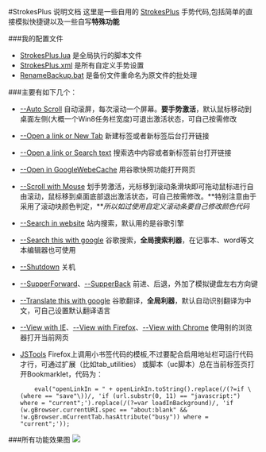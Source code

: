 #StrokesPlus 说明文档
这里是一些自用的 [StrokesPlus](http://www.strokesplus.com/forum/6/downloads/) 手势代码,包括简单的直接模拟快捷键以及一些自写**特殊功能**

###我的配置文件
+ [StrokesPlus.lua](https://github.com/defpt/StrokesPlus/blob/master/StrokesPlus.lua) 是全局执行的脚本文件
+ [StrokesPlus.xml](https://github.com/defpt/StrokesPlus/blob/master/StrokesPlus.xml) 是所有自定义手势设置
+ [RenameBackup.bat](https://github.com/defpt/StrokesPlus/blob/master/RenameBackup.bat) 是备份文件重命名为原文件的批处理

###主要有如下几个：

+ [--Auto Scroll](https://github.com/defpt/StrokesPlus/blob/master/--Auto%20Scroll.lua) 自动滚屏，每次滚动一个屏幕。**要手势激活**，默认鼠标移动到桌面左侧(大概一个Win8任务栏宽度)可退出激活状态，可自己按需修改
+ [--Open a link or New Tab](https://github.com/defpt/StrokesPlus/blob/master/--Open%20a%20link%20or%20New%20Tab.lua) 新建标签或者新标签后台打开链接
+ [--Open a link or Search text](https://github.com/defpt/StrokesPlus/blob/master/--Open%20a%20link%20or%20Search%20text.lua) 搜索选中内容或者新标签前台打开链接
+ [--Open in GoogleWebeCache](https://github.com/defpt/StrokesPlus/blob/master/--Open%20in%20GoogleWebeCache.lua) 用谷歌快照功能打开网页
+ [--Scroll with Mouse](https://github.com/defpt/StrokesPlus/blob/master/--Scroll%20with%20Mouse.lua) 划手势激活，光标移到滚动条滑块即可拖动鼠标进行自由滚动，鼠标移到桌面底部退出激活状态，可自己按需修改。**特别注意由于采用了滚动块颜色判定，***所以如过使用自定义滚动条要自己修改颜色代码*
+ [--Search in website](https://github.com/defpt/StrokesPlus/blob/master/--Search%20in%20website.lua) 站内搜索，默认用的是谷歌引擎
+ [--Search this with google](https://github.com/defpt/StrokesPlus/blob/master/--Search%20this%20with%20google.lua) 谷歌搜索，**全局搜索利器**，在记事本、word等文本编辑器也可使用
+ [--Shutdown](https://github.com/defpt/StrokesPlus/blob/master/--Shutdown.lua) 关机
+ [--SupperForward](https://github.com/defpt/StrokesPlus/blob/master/--SupperForward.lua)、[--SupperBack](https://github.com/defpt/StrokesPlus/blob/master/--SupperBack.lua) 前进、后退，外加了模拟键盘左右方向键
+ [--Translate this with google](https://github.com/defpt/StrokesPlus/blob/master/--Translate%20this%20with%20google.lua) 谷歌翻译，**全局利器**，默认自动识别翻译为中文，可自己设置默认翻译语言
+ [--View with IE](https://github.com/defpt/StrokesPlus/blob/master/--View%20with%20IE.lua)、[--View with Firefox](https://github.com/defpt/StrokesPlus/blob/master/--View%20with%20Firefox.lua)、[--View with Chrome](https://github.com/defpt/StrokesPlus/blob/master/--View%20with%20chrome.lua) 使用别的浏览器打开当前网页
+ [JSTools](https://github.com/defpt/StrokesPlus/blob/master/JSTools.lua)  Firefox上调用小书签代码的模板,不过要配合启用地址栏可运行代码才行，可通过扩展（比如tab_utilities） 或脚本（uc脚本）总在当前标签页打开Bookmarklet，代码为：

          eval("openLinkIn = " + openLinkIn.toString().replace(/(?=if \(where == "save"\))/, 'if (url.substr(0, 11) == "javascript:") where = "current";').replace(/(?=var loadInBackground)/, 'if (w.gBrowser.currentURI.spec == "about:blank" && !w.gBrowser.mCurrentTab.hasAttribute("busy")) where = "current";'));
      
###所有功能效果图
![](https://github.com/defpt/StrokesPlus/blob/master/StrokesPlus.png?raw=true)